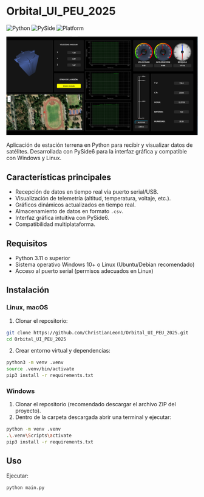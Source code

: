 # Orbital_UI_PEU_2025 

![Python](https://img.shields.io/badge/Python-3.11%2B-blue)
![PySide](https://img.shields.io/badge/PySide-6.0-green)
![Platform](https://img.shields.io/badge/Platform-Windows%20%7C%20Linux-orange)

<span>![alt text](https://github.com/ChristianLeon1/Orbital_UI_PEU_2025/blob/main/extras/images/2025-05-24_12-38.png)</span> 

Aplicación de estación terrena en Python para recibir y visualizar datos de satélites. Desarrollada con PySide6 para la interfaz gráfica y compatible con Windows y Linux.

## Características principales
- Recepción de datos en tiempo real vía puerto serial/USB.
- Visualización de telemetría (altitud, temperatura, voltaje, etc.).
- Gráficos dinámicos actualizados en tiempo real.
- Almacenamiento de datos en formato `.csv`. 
- Interfaz gráfica intuitiva con PySide6.
- Compatibilidad multiplataforma.

## Requisitos
- Python 3.11 o superior
- Sistema operativo Windows 10+ o Linux (Ubuntu/Debian recomendado)
- Acceso al puerto serial (permisos adecuados en Linux)

## Instalación

### Linux, macOS
1. Clonar el repositorio:
```bash
git clone https://github.com/ChristianLeon1/Orbital_UI_PEU_2025.git 
cd Orbital_UI_PEU_2025 
```

2. Crear entorno virtual y dependencias: 

```bash 
python3 -m venv .venv 
source .venv/bin/activate
pip3 install -r requirements.txt 
```

### Windows 

1. Clonar el repositorio (recomendado descargar el archivo ZIP del proyecto). 
2. Dentro de la carpeta descargada abrir una terminal y ejecutar: 

```bash 
python -m venv .venv 
.\.venv\Scripts\activate 
pip3 install -r requirements.txt 
```

## Uso 

Ejecutar: 

```bash
python main.py
```

<!-- ## Dependencias linux  -->
<!---->
<!---->
<!---->
<!-- opengl mesa-utils -->
